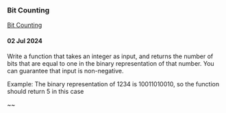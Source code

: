 ### Bit Counting
[Bit Counting ](https://www.codewars.com/kata/526571aae218b8ee490006f4/train/java)

#### 02 Jul 2024

Write a function that takes an integer as input, and returns the number of bits that are equal to one in the binary representation of that number. You can guarantee that input is non-negative.

Example: The binary representation of 1234 is 10011010010, so the function should return 5 in this case

~~
